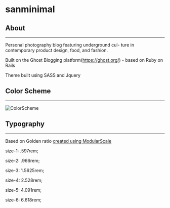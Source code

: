 # sanminimal

## About
---

Personal photography blog featuring underground cul- ture in contemporary product design, food, and fashion.

Built on the Ghost Blogging platform(https://ghost.org/) - based on Ruby on Rails

Theme built using SASS and Jquery

## Color Scheme
---
![ColorScheme](http://i.imgur.com/ni7nYWd.png)

## Typography
---	

Based on Golden ratio [created using ModularScale](http://www.modularscale.com/?1.5625&&1.618)

size-1: .597rem; 

size-2: .966rem; 

size-3: 1.5625rem;

size-4: 2.528rem; 

size-5: 4.091rem;

size-6: 6.618rem;
